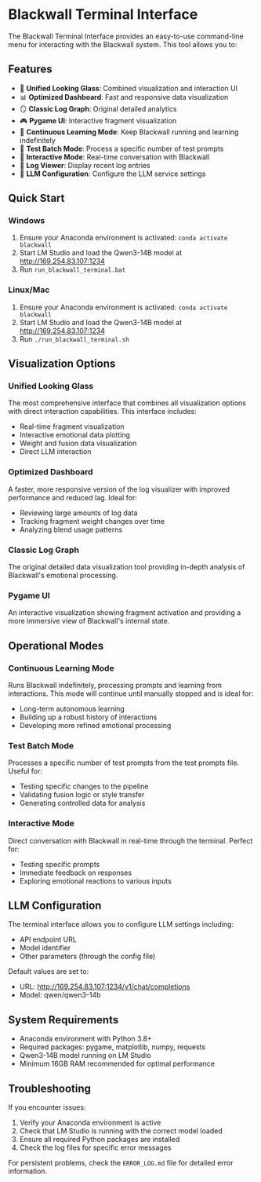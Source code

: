 # Blackwall Terminal Interface

The Blackwall Terminal Interface provides an easy-to-use command-line menu for interacting with the Blackwall system. This tool allows you to:

## Features

- 🌟 **Unified Looking Glass**: Combined visualization and interaction UI
- 📊 **Optimized Dashboard**: Fast and responsive data visualization
- 🪞 **Classic Log Graph**: Original detailed analytics
- 🎮 **Pygame UI**: Interactive fragment visualization
- 🧠 **Continuous Learning Mode**: Keep Blackwall running and learning indefinitely
- 🧪 **Test Batch Mode**: Process a specific number of test prompts
- 💬 **Interactive Mode**: Real-time conversation with Blackwall
- 📜 **Log Viewer**: Display recent log entries
- 🔧 **LLM Configuration**: Configure the LLM service settings

## Quick Start

### Windows

1. Ensure your Anaconda environment is activated: `conda activate blackwall`
2. Start LM Studio and load the Qwen3-14B model at http://169.254.83.107:1234
3. Run `run_blackwall_terminal.bat`

### Linux/Mac

1. Ensure your Anaconda environment is activated: `conda activate blackwall`
2. Start LM Studio and load the Qwen3-14B model at http://169.254.83.107:1234
3. Run `./run_blackwall_terminal.sh`

## Visualization Options

### Unified Looking Glass

The most comprehensive interface that combines all visualization options with direct interaction capabilities. This interface includes:

- Real-time fragment visualization
- Interactive emotional data plotting
- Weight and fusion data visualization
- Direct LLM interaction

### Optimized Dashboard

A faster, more responsive version of the log visualizer with improved performance and reduced lag. Ideal for:

- Reviewing large amounts of log data
- Tracking fragment weight changes over time
- Analyzing blend usage patterns

### Classic Log Graph

The original detailed data visualization tool providing in-depth analysis of Blackwall's emotional processing.

### Pygame UI

An interactive visualization showing fragment activation and providing a more immersive view of Blackwall's internal state.

## Operational Modes

### Continuous Learning Mode

Runs Blackwall indefinitely, processing prompts and learning from interactions. This mode will continue until manually stopped and is ideal for:

- Long-term autonomous learning
- Building up a robust history of interactions
- Developing more refined emotional processing

### Test Batch Mode

Processes a specific number of test prompts from the test prompts file. Useful for:

- Testing specific changes to the pipeline
- Validating fusion logic or style transfer
- Generating controlled data for analysis

### Interactive Mode

Direct conversation with Blackwall in real-time through the terminal. Perfect for:

- Testing specific prompts
- Immediate feedback on responses
- Exploring emotional reactions to various inputs

## LLM Configuration

The terminal interface allows you to configure LLM settings including:

- API endpoint URL
- Model identifier 
- Other parameters (through the config file)

Default values are set to:
- URL: http://169.254.83.107:1234/v1/chat/completions
- Model: qwen/qwen3-14b

## System Requirements

- Anaconda environment with Python 3.8+
- Required packages: pygame, matplotlib, numpy, requests
- Qwen3-14B model running on LM Studio
- Minimum 16GB RAM recommended for optimal performance

## Troubleshooting

If you encounter issues:

1. Verify your Anaconda environment is active
2. Check that LM Studio is running with the correct model loaded
3. Ensure all required Python packages are installed
4. Check the log files for specific error messages

For persistent problems, check the `ERROR_LOG.md` file for detailed error information.
